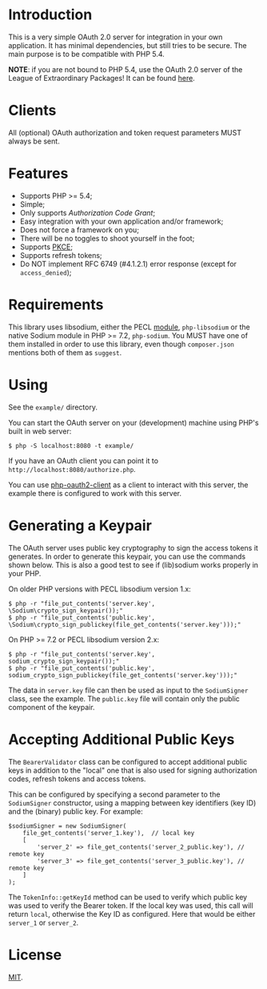 # Introduction
This is a very simple OAuth 2.0 server for integration in your own application. 
It has minimal dependencies, but still tries to be secure. The main purpose is 
to be compatible with PHP 5.4.

**NOTE**: if you are not bound to PHP 5.4, use the OAuth 2.0 server of 
the League of Extraordinary Packages! It can be found 
[here](https://oauth2.thephpleague.com/).

# Clients

All (optional) OAuth authorization and token request parameters MUST always be
sent.

# Features

- Supports PHP >= 5.4;
- Simple;
- Only supports _Authorization Code Grant_;
- Easy integration with your own application and/or framework;
- Does not force a framework on you;
- There will be no toggles to shoot yourself in the foot;
- Supports [PKCE](https://tools.ietf.org/html/rfc7636);
- Supports refresh tokens;
- Do NOT implement RFC 6749 (#4.1.2.1) error response (except for 
  `access_denied`);

# Requirements

This library uses libsodium, either the PECL 
[module](https://github.com/jedisct1/libsodium-php), `php-libsodium` or the 
native Sodium module in PHP >= 7.2, `php-sodium`. You MUST have one of them 
installed in order to use this library, even though `composer.json` mentions
both of them as `suggest`.

# Using

See the `example/` directory.

You can start the OAuth server on your (development) machine using PHP's built
in web server:

    $ php -S localhost:8080 -t example/

If you have an OAuth client you can point it to 
`http://localhost:8080/authorize.php`.

You can use [php-oauth2-client](https://github.com/fkooman/php-oauth2-client/) 
as a client to interact with this server, the example there is configured 
to work with this server.

# Generating a Keypair

The OAuth server uses public key cryptography to sign the access tokens it 
generates. In order to generate this keypair, you can use the commands shown 
below. This is also a good test to see if (lib)sodium works properly in your
PHP.

On older PHP versions with PECL libsodium version 1.x:

    $ php -r "file_put_contents('server.key', \Sodium\crypto_sign_keypair());"
    $ php -r "file_put_contents('public.key', \Sodium\crypto_sign_publickey(file_get_contents('server.key')));"

On PHP >= 7.2 or PECL libsodium version 2.x:

    $ php -r "file_put_contents('server.key', sodium_crypto_sign_keypair());"
    $ php -r "file_put_contents('public.key', sodium_crypto_sign_publickey(file_get_contents('server.key')));"

The data in `server.key` file can then be used as input to the `SodiumSigner` 
class, see the example. The `public.key` file will contain only the public 
component of the keypair.

# Accepting Additional Public Keys

The `BearerValidator` class can be configured to accept additional public keys 
in addition to the "local" one that is also used for signing authorization 
codes, refresh tokens and access tokens.

This can be configured by specifying a second parameter to the `SodiumSigner` 
constructor, using a mapping between key identifiers (key ID) and the 
(binary) public key. For example:

    $sodiumSigner = new SodiumSigner(
        file_get_contents('server_1.key'),  // local key
        [
            'server_2' => file_get_contents('server_2_public.key'), // remote key
            'server_3' => file_get_contents('server_3_public.key'), // remote key
        ]
    );

The `TokenInfo::getKeyId` method can be used to verify which public key was 
used to verify the Bearer token. If the local key was used, this call will 
return `local`, otherwise the Key ID as configured. Here that would be either 
`server_1` or `server_2`.

# License

[MIT](LICENSE).

